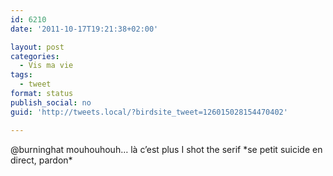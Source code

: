 ```yaml
---
id: 6210
date: '2011-10-17T19:21:38+02:00'

layout: post
categories:
  - Vis ma vie
tags:
  - tweet
format: status
publish_social: no
guid: 'http://tweets.local/?birdsite_tweet=126015028154470402'

---
```


@burninghat mouhouhouh… là c’est plus I shot the serif \*se petit suicide en direct, pardon\*